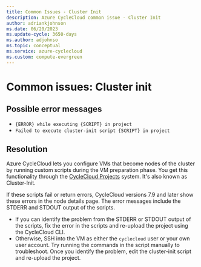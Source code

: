 ```yaml
---
title: Common Issues - Cluster Init
description: Azure CycleCloud common issue - Cluster Init
author: adriankjohnson
ms.date: 06/20/2023
ms.update-cycle: 3650-days
ms.author: adjohnso
ms.topic: conceptual
ms.service: azure-cyclecloud
ms.custom: compute-evergreen
---
```



# Common issues: Cluster init

## Possible error messages

- `{ERROR} while executing {SCRIPT} in project`
- `Failed to execute cluster-init script {SCRIPT} in project`

## Resolution

Azure CycleCloud lets you configure VMs that become nodes of the cluster by running custom scripts during the VM preparation phase. You get this functionality through the [CycleCloud Projects](~/articles/cyclecloud/how-to/projects.md) system. It's also known as Cluster-Init.

If these scripts fail or return errors, CycleCloud versions 7.9 and later show these errors in the node details page. The error messages include the STDERR and STDOUT output of the scripts.

- If you can identify the problem from the STDERR or STDOUT output of the scripts, fix the error in the scripts and re-upload the project using the CycleCloud CLI.
- Otherwise, SSH into the VM as either the `cyclecloud` user or your own user account. Try running the commands in the script manually to troubleshoot. Once you identify the problem, edit the cluster-init script and re-upload the project.
